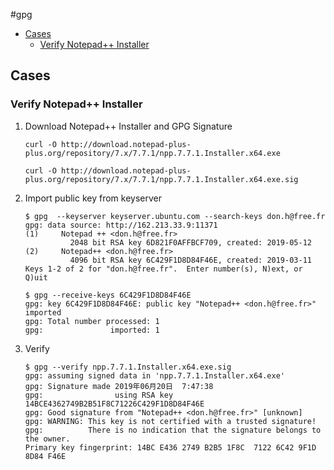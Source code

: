 #gpg

- [Cases](#cases)
  - [Verify Notepad++ Installer](#verify-notepad-installer)

## Cases

### Verify Notepad++ Installer

1. Download Notepad++ Installer and GPG Signature

       curl -O http://download.notepad-plus-plus.org/repository/7.x/7.7.1/npp.7.7.1.Installer.x64.exe

       curl -O http://download.notepad-plus-plus.org/repository/7.x/7.7.1/npp.7.7.1.Installer.x64.exe.sig

2. Import public key from keyserver

       $ gpg  --keyserver keyserver.ubuntu.com --search-keys don.h@free.fr
       gpg: data source: http://162.213.33.9:11371
       (1)     Notepad ++ <don.h@free.fr>
                 2048 bit RSA key 6D821F0AFFBCF709, created: 2019-05-12
       (2)     Notepad++ <don.h@free.fr>
                 4096 bit RSA key 6C429F1D8D84F46E, created: 2019-03-11
       Keys 1-2 of 2 for "don.h@free.fr".  Enter number(s), N)ext, or Q)uit

       $ gpg --receive-keys 6C429F1D8D84F46E
       gpg: key 6C429F1D8D84F46E: public key "Notepad++ <don.h@free.fr>" imported
       gpg: Total number processed: 1
       gpg:               imported: 1

3. Verify

       $ gpg --verify npp.7.7.1.Installer.x64.exe.sig
       gpg: assuming signed data in 'npp.7.7.1.Installer.x64.exe'
       gpg: Signature made 2019年06月20日  7:47:38
       gpg:                using RSA key 14BCE4362749B2B51F8C71226C429F1D8D84F46E
       gpg: Good signature from "Notepad++ <don.h@free.fr>" [unknown]
       gpg: WARNING: This key is not certified with a trusted signature!
       gpg:          There is no indication that the signature belongs to the owner.
       Primary key fingerprint: 14BC E436 2749 B2B5 1F8C  7122 6C42 9F1D 8D84 F46E
